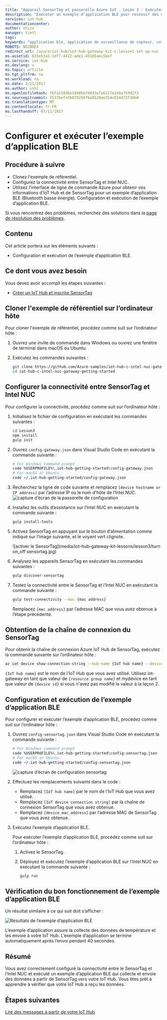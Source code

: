 ```yaml
---
title: "Appareil SensorTag et passerelle Azure IoT - Leçon 3 : Exécuter un exemple d’application | Microsoft Docs"
description: "Exécuter un exemple d’application BLE pour recevoir des données à partir du SensorTag BLE et de votre IoT Hub."
services: iot-hub
documentationcenter: 
author: shizn
manager: timtl
tags: 
keywords: "application ble, application de surveillance de capteur, collecte des données de capteur, données de capteurs, données de capteur vers le cloud"
ROBOTS: NOINDEX
redirect_url: /azure/iot-hub/iot-hub-gateway-kit-c-lesson1-set-up-nuc
ms.assetid: b33e53a1-1df7-4412-ade1-45185aec5bef
ms.service: iot-hub
ms.devlang: c
ms.topic: article
ms.tgt_pltfrm: na
ms.workload: na
ms.date: 3/21/2017
ms.author: xshi
ms.openlocfilehash: f6fa158dbe1d48be7d493efa6217e1e0a759d2f2
ms.sourcegitcommit: f537befafb079256fba0529ee554c034d73f36b0
ms.translationtype: MT
ms.contentlocale: fr-FR
ms.lasthandoff: 07/11/2017
---
```

# <a name="configure-and-run-a-ble-sample-application"></a>Configurer et exécuter l’exemple d’application BLE

## <a name="what-you-will-do"></a>Procédure à suivre

- Clonez l'exemple de référentiel. 
- Configurez la connectivité entre SensorTag et Intel NUC. 
- Utilisez l’interface de ligne de commande Azure pour obtenir vos informations d’IoT Hub et de SensorTag pour un exemple d’application BLE (Bluetooth basse énergie). Configuration et exécution de l’exemple d’application BLE. 

Si vous rencontrez des problèmes, recherchez des solutions dans la [page de résolution des problèmes](iot-hub-gateway-kit-c-troubleshooting.md).

## <a name="what-you-will-learn"></a>Contenu

Cet article portera sur les éléments suivants :

- Configuration et exécution de l’exemple d’application BLE.

## <a name="what-you-need"></a>Ce dont vous avez besoin

Vous devez avoir accompli les étapes suivantes :

- [Créer un IoT Hub et inscrire SensorTag](iot-hub-gateway-kit-c-lesson2-register-device.md)

## <a name="clone-the-sample-repository-to-the-host-computer"></a>Cloner l'exemple de référentiel sur l’ordinateur hôte

Pour cloner l'exemple de référentiel, procédez comme suit sur l’ordinateur hôte :

1. Ouvrez une invite de commande dans Windows ou ouvrez une fenêtre de terminal dans macOS ou Ubuntu.
2. Exécutez les commandes suivantes :

   ```bash
   git clone https://github.com/Azure-samples/iot-hub-c-intel-nuc-gateway-getting-started
   cd iot-hub-c-intel-nuc-gateway-getting-started
   ```

## <a name="set-up-the-connectivity-between-sensortag-and-intel-nuc"></a>Configurer la connectivité entre SensorTag et Intel NUC

Pour configurer la connectivité, procédez comme suit sur l’ordinateur hôte :

1. Initialisez le fichier de configuration en exécutant les commandes suivantes :

   ```bash
   cd Lesson3
   npm install
   gulp init
   ```

2. Ouvrez `config-gateway.json` dans Visual Studio Code en exécutant la commande suivante :

   ```bash
   # For Windows command prompt
   code %USERPROFILE%\.iot-hub-getting-started\config-gateway.json
   # For macOS or Ubuntu
   code ~/.iot-hub-getting-started/config-gateway.json
   ```

3. Recherchez la ligne de code suivante et remplacez `[device hostname or IP address]` par l’adresse IP ou le nom d'hôte de l’Intel NUC.
   ![capture d’écran de la passerelle de configuration](media/iot-hub-gateway-kit-lessons/lesson3/config_gateway.png)

4. Installez les outils d’assistance sur l’Intel NUC en exécutant la commande suivante :

   ```bash
   gulp install-tools
   ```

5. Activez SensorTag en appuyant sur le bouton d’alimentation comme indiqué sur l’image suivante, et le voyant vert clignote.

   ![activer le SensorTag](media/iot-hub-gateway-kit-lessons/lesson3/turn on_off sensortag.jpg)

6. Analysez les appareils SensorTag en exécutant les commandes suivantes :

   ```bash
   gulp discover-sensortag
   ```

7. Testez la connectivité entre le SensorTag et l’Intel NUC en exécutant la commande suivante :

   ```bash
   gulp test-connectivity --mac {mac address}
   ```

   Remplacez `{mac address}` par l’adresse MAC que vous avez obtenue à l’étape précédente.

## <a name="get-the-connection-string-of-sensortag"></a>Obtention de la chaîne de connexion du SensorTag

Pour obtenir la chaîne de connexion Azure IoT Hub de SensorTag, exécutez la commande suivante sur l’ordinateur hôte :

```bash
az iot device show-connection-string --hub-name {IoT hub name} --device-id mydevice --resource-group iot-gateway
```

`{IoT hub name}` est le nom de l'IoT Hub que vous avez utilisé. Utilisez iot-gateway en tant que valeur de `{resource group name}` et mydevice en tant que valeur de `{device id}` si vous n'avez pas modifié la valeur à la leçon 2.

## <a name="configure-the-ble-sample-application"></a>Configuration et exécution de l’exemple d’application BLE

Pour configurer et exécuter l’exemple d’application BLE, procédez comme suit sur l’ordinateur hôte :

1. Ouvrez `config-sensortag.json` dans Visual Studio Code en exécutant la commande suivante :

   ```bash
   # For Windows command prompt
   code %USERPROFILE%\.iot-hub-getting-started\config-sensortag.json
   # For macOS or Ubuntu
   code ~/.iot-hub-getting-started/config-sensortag.json
   ```

   ![capture d’écran de configuration sensortag](media/iot-hub-gateway-kit-lessons/lesson3/config_sensortag.png)

2. Effectuez les remplacements suivants dans le code :
   - Remplacez `[IoT hub name]` par le nom de l'IoT Hub que vous avez utilisé.
   - Remplacez `[IoT device connection string]` par la chaîne de connexion SensorTag que vous avez obtenue.
   - Remplacez `[device_mac_address]` par l’adresse MAC de SensorTag que vous avez obtenue.

3. Exécutez l’exemple d’application BLE.

   Pour exécuter l’exemple d’application BLE, procédez comme suit sur l’ordinateur hôte :

   1. Activez le SensorTag.

   2. Déployez et exécutez l’exemple d’application BLE sur l’Intel NUC en exécutant la commande suivante :
   
      ```bash
      gulp run
      ```

## <a name="verify-that-the-ble-sample-application-works"></a>Vérification du bon fonctionnement de l’exemple d’application BLE

Un résultat similaire à ce qui suit doit s’afficher :

![Résultats de l’exemple d’application BLE](media/iot-hub-gateway-kit-lessons/lesson3/BLE_running.png)

L’exemple d’application assure la collecte des données de température et les envoie à votre IoT Hub. L’exemple d’application se termine automatiquement après l’envoi pendant 40 secondes.

## <a name="summary"></a>Résumé

Vous avez correctement configuré la connectivité entre le SensorTag et l’Intel NUC et exécuté un exemple d’application BLE qui collecte et envoie des données à partir de SensorTag vers votre IoT Hub. Vous êtes prêt à apprendre à vérifier que votre IoT Hub a reçu les données.

## <a name="next-steps"></a>Étapes suivantes
[Lire des messages à partir de votre IoT Hub](iot-hub-gateway-kit-c-lesson3-read-messages-from-hub.md)